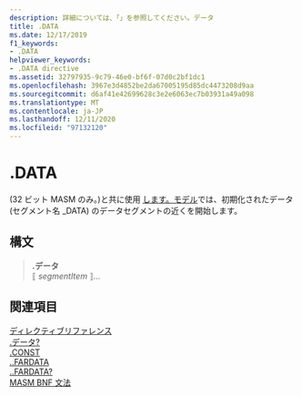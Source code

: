 ```yaml
---
description: 詳細については、「」を参照してください。データ
title: .DATA
ms.date: 12/17/2019
f1_keywords:
- .DATA
helpviewer_keywords:
- .DATA directive
ms.assetid: 32797935-9c79-46e0-bf6f-07d0c2bf1dc1
ms.openlocfilehash: 3967e3d4852be2da67005195d85dc4473208d9aa
ms.sourcegitcommit: d6af41e42699628c3e2e6063ec7b03931a49a098
ms.translationtype: MT
ms.contentlocale: ja-JP
ms.lasthandoff: 12/11/2020
ms.locfileid: "97132120"
---
```

# <a name="data"></a>.DATA

 (32 ビット MASM のみ。)と共に使用 [します。モデル](dot-model.md)では、初期化されたデータ (セグメント名 _DATA) のデータセグメントの近くを開始します。

## <a name="syntax"></a>構文

> **.データ**\
> ⟦ *segmentItem* ⟧...

## <a name="see-also"></a>関連項目

[ディレクティブリファレンス](directives-reference.md)\
[.データ?](dot-data-q.md)\
[.CONST](dot-const.md)\
[..FARDATA](dot-fardata.md)\
[..FARDATA?](dot-fardata-q.md)\
[MASM BNF 文法](masm-bnf-grammar.md)
